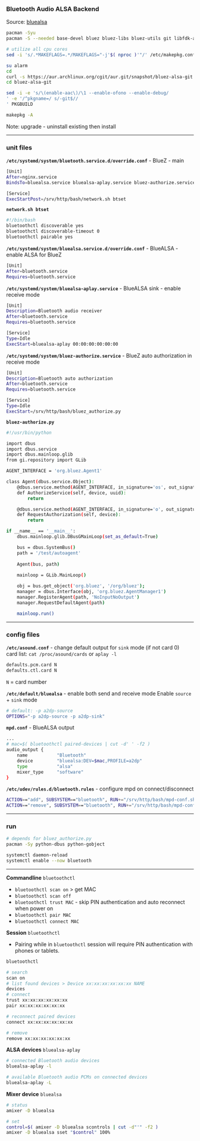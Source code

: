 ### Bluetooth Audio ALSA Backend
Source: [bluealsa](https://github.com/Arkq/bluez-alsa)

```sh
pacman -Syu
pacman -S --needed base-devel bluez bluez-libs bluez-utils git libfdk-aac python-docutils sbc

# utilize all cpu cores
sed -i 's/.*MAKEFLAGS=.*/MAKEFLAGS="-j'$( nproc )'"/' /etc/makepkg.conf

su alarm
cd
curl -s https://aur.archlinux.org/cgit/aur.git/snapshot/bluez-alsa-git.tar.gz | bsdtar xf -
cd bluez-alsa-git

sed -i -e 's/\(enable-aac\)/\1 --enable-ofono --enable-debug/
' -e '/^pkgname=/ s/-git$//
' PKGBUILD

makepkg -A
```
Note: upgrade - uninstall existing then install

---

### unit files
**`/etc/systemd/system/bluetooth.service.d/override.conf`** - BlueZ - main
```sh
[Unit]
After=nginx.service
BindsTo=bluealsa.service bluealsa-aplay.service bluez-authorize.service

[Service]
ExecStartPost=/srv/http/bash/network.sh btset
```
**`network.sh btset`**
```sh
#!/bin/bash
bluetoothctl discoverable yes
bluetoothctl discoverable-timeout 0
bluetoothctl pairable yes
```

**`/etc/systemd/system/bluealsa.service.d/override.conf`** - BlueALSA - enable ALSA for BlueZ
```sh
[Unit]
After=bluetooth.service
Requires=bluetooth.service
```
**`/etc/systemd/system/bluealsa-aplay.service`** - BlueALSA sink - enable receive mode
```sh
[Unit]
Description=Bluetooth audio receiver
After=bluetooth.service
Requires=bluetooth.service

[Service]
Type=Idle
ExecStart=bluealsa-aplay 00:00:00:00:00:00
```
**`/etc/systemd/system/bluez-authorize.service`** - BlueZ auto authorization in receive mode
```sh
[Unit]
Description=Bluetooth auto authorization
After=bluetooth.service
Requires=bluetooth.service

[Service]
Type=Idle
ExecStart=/srv/http/bash/bluez_authorize.py
```
**`bluez-authorize.py`**
```sh
#!/usr/bin/python

import dbus
import dbus.service
import dbus.mainloop.glib
from gi.repository import GLib

AGENT_INTERFACE = 'org.bluez.Agent1'

class Agent(dbus.service.Object):
	@dbus.service.method(AGENT_INTERFACE, in_signature='os', out_signature='')
	def AuthorizeService(self, device, uuid):
		return

	@dbus.service.method(AGENT_INTERFACE, in_signature='o', out_signature='')
	def RequestAuthorization(self, device):
		return

if __name__ == '__main__':
	dbus.mainloop.glib.DBusGMainLoop(set_as_default=True)

	bus = dbus.SystemBus()
	path = '/test/autoagent'
    
	Agent(bus, path)
    
	mainloop = GLib.MainLoop()

	obj = bus.get_object('org.bluez', '/org/bluez');
	manager = dbus.Interface(obj, 'org.bluez.AgentManager1')
	manager.RegisterAgent(path, 'NoInputNoOutput')
	manager.RequestDefaultAgent(path)

	mainloop.run()
```
---
### config files
**`/etc/asound.conf`** - change default output for `sink` mode (if not card 0)  
card list: `cat /proc/asound/cards` or `aplay -l`
```sh
defaults.pcm.card N
defaults.ctl.card N
```
`N` = card number  

**`/etc/default/bluealsa`** - enable both send and receive mode
Enable `source` + `sink` mode
```sh
# default: -p a2dp-source
OPTIONS="-p a2dp-source -p a2dp-sink"
```

**`mpd.conf`** - BlueALSA output
```sh
...
# mac=$( bluetoothctl paired-devices | cut -d' ' -f2 )
audio_output {
	name           "Bluetooth"
	device         "bluealsa:DEV=$mac,PROFILE=a2dp"
	type           "alsa"
	mixer_type     "software"
}
```

**`/etc/udev/rules.d/bluetooth.rules`** - configure mpd on connect/disconnect
```sh
ACTION=="add", SUBSYSTEM=="bluetooth", RUN+="/srv/http/bash/mpd-conf.sh bt"
ACTION=="remove", SUBSYSTEM=="bluetooth", RUN+="/srv/http/bash/mpd-conf.sh"
```
---
### run
```sh
# depends for bluez_authorize.py
pacman -Sy python-dbus python-gobject

systemctl daemon-reload
systemctl enable --now bluetooth
```
---

**Commandline** `bluetoothctl`  
- `bluetoothctl scan on` > get MAC
- `bluetoothctl scan off`
- `bluetoothctl trust MAC` - skip PIN authentication and auto reconnect when power on
- `bluetoothctl pair MAC`
- `bluetoothctl connect MAC`

**Session** `bluetoothctl`  
- Pairing while in `bluetoothctl` session will require PIN authentication with phones or tablets.
```sh
bluetoothctl

# search
scan on
# list found devices > Device xx:xx:xx:xx:xx:xx NAME
devices
# connect
trust xx:xx:xx:xx:xx:xx
pair xx:xx:xx:xx:xx:xx

# reconnect paired devices
connect xx:xx:xx:xx:xx:xx

# remove
remove xx:xx:xx:xx:xx:xx
```
**ALSA devices** `bluealsa-aplay`
```sh
# connected Bluetooth audio devices
bluealsa-aplay -l

# available Bluetooth audio PCMs on connected devices
bluealsa-aplay -L
```
**Mixer device** `bluealsa`
```sh
# status
amixer -D bluealsa

# set
control=$( amixer -D bluealsa scontrols | cut -d"'" -f2 )
amixer -D bluealsa sset "$control" 100%
```
